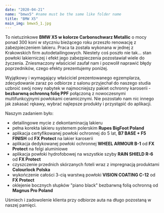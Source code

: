 ```yaml
---
date: "2020-04-21"
name: "bmwx5" #name must be the same like folder name
title: "BMW X5"
main_img: bmwx5_1.jpg
---
```


<p>To nietuzinkowe <strong>BMW X5 w kolorze Carbonschwarz Metallic</strong> o mocy ponad 300 koni w styczniu bieżącego roku przeszło renowację z zabezpieczeniem lakieru. Praca ta została wykonana w jednej z Krakowskich firm autodetailingowych. Niestety coś poszło nie tak... stan powłoki lakierniczej i efekt jego zabezpieczenia pozostawiał wiele do życzenia.  Zniesmaczony właściciel zaufał nam i pozwolił naprawić błędy poprzedników, czego efekty prezentujemy poniżej. </p>
<p>Wyjątkowy i wymagający właściciel prezentowanego egzemplarza, zdecydowanie zaraz po odbiorze z salonu przyjechał do naszego studia uzbroić swój nowy nabytek w najmocniejszy pakiet ochronny karoserii - <strong>bezbarwną ochronną folię PPF</strong> połączoną z nowoczesnymi multifunkcyjnymi powłokami ceramicznymi. Nie pozostało nam nic innego jak zakasać rękawy, wybrać najlepsze produkty i przystąpić do aplikacji. </p>
<p>Naszym zadaniem było:</p>
<ul>
<li>detailingowe mycie z dekontaminacją lakieru</li>
<li>pełna korekta lakieru systemem polerskim <strong>Rupes BigFoot Poland</strong></li>
<li>aplikacja certyfikowanej powłoki ochronnej do 5 lat, <strong>B7 BASE + F5 FINISH</strong> od <strong>FX Protect</strong> na lakier karoserii</li>
<li>aplikacja dedykowanej powłoki ochronnej <strong>WHEEL ARMOUR B-1</strong> od <strong>FX Protect</strong> na felgi aluminiowe</li>
<li>aplikacja powłoki hydrofobowej na wszystkie szyby <strong>RAIN SHIELD R-6</strong> od <strong>FX Protect</strong></li>
<li>czyszczenie przednich skórzanych foteli wraz z impregnacją produktami <strong>Colourlock Polska</strong></li>
<li>wykończenie całości 3-cią warstwą powłoki <strong>VISION COATING C-12</strong> od <strong>FX Protect</strong></li>
<li> oklejenie bocznych słupków "piano black" bezbarwną folią ochronną od <strong>Magnus Pro Poland</strong></li>
</ul>
<p>Uśmiech i zadowolenie klienta przy odbiorze auta na długo pozostaną w naszej pamięci.</p>